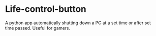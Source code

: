 # Life-control-button
A python app automatically shutting down a PC at a set time or after set time passed. Useful for gamers. 
